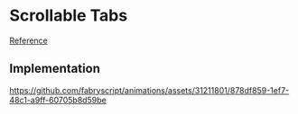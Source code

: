 # Scrollable Tabs

[Reference](https://x.com/_Kavsoft/status/1794097954141179969?t=fjViu1-ouT3-4is7EhLTLA&s=33)

## Implementation
https://github.com/fabryscript/animations/assets/31211801/878df859-1ef7-48c1-a9ff-60705b8d59be
